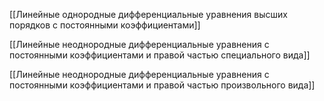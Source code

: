 [[Линейные однородные дифференциальные уравнения высших порядков с постоянными коэффициентами]]
 
[[Линейные неоднородные дифференциальные уравнения с постоянными коэффициентами и правой частью специального вида]]

[[Линейные неоднородные дифференциальные уравнения с постоянными коэффициентами и правой частью произвольного вида]]